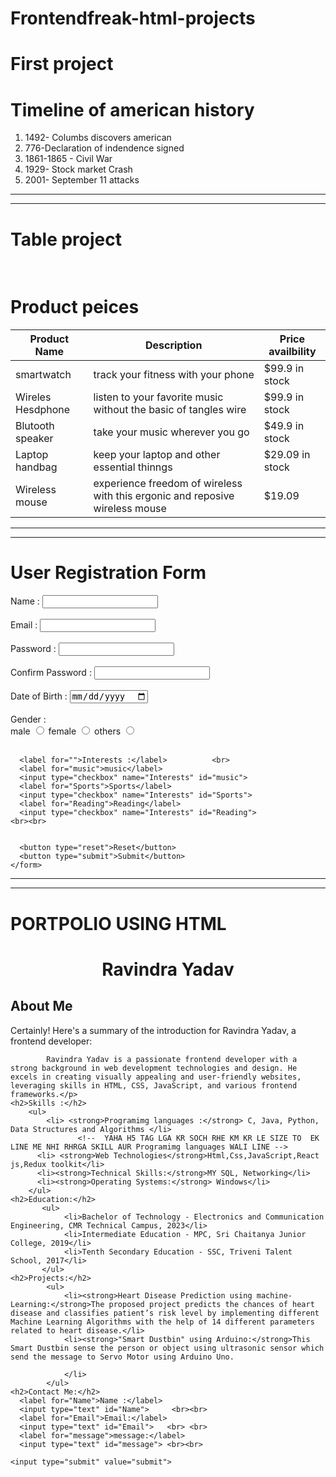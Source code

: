 # Frontendfreak-html-projects
 <h1>First project</h1>
<!DOCTYPE html>
<html lang="en">
  <head>
    <meta charset="UTF-8" />
    <meta name="viewport" content="width=device-width, initial-scale=1.0" />
    <title>Time line</title>
  </head>
  <body>
    <h1>Timeline of american history</h1>
    <ol>
      <li>1492- Columbs discovers american</li>
      <li>776-Declaration of indendence signed</li>
      <li>1861-1865 - Civil War</li>
      <li>1929- Stock market Crash</li>
      <li>2001- September 11 attacks</li>
    </ol>
  </body>
</html>

<hr/> <hr/>

<h1>Table project</h1>                                                                                                                                      <br/>

<!DOCTYPE html>
<html lang="en">
  <head>
    <meta charset="UTF-8" />
    <meta name="viewport" content="width=device-width, initial-scale=1.0" />
    <title>Html table aasigment</title>
  </head>
  <body>
    <h1>Product peices</h1>
    <table>
      <thead>
        <tr>
          <th>Product Name</th>
          <th>Description</th>
          <th>Price availbility</th>
        </tr>
      </thead>
      <tbody>
        <tr>
          <td>smartwatch</td>
          <td>track your fitness with your phone</td>
          <td>$99.9 in stock</td>
        </tr>
        <tr>
          <td>Wireles Hesdphone</td>
          <td>
            listen to your favorite music without the basic of tangles wire 
          </td>
          <td>$99.9 in stock</td>
        </tr>
        <tr>
          <td>Blutooth speaker</td>
          <td>take your music wherever you go</td>
          <td>$49.9 in stock</td>
        </tr>
        <tr></tr>
        <tr>
          <td>Laptop handbag</td>
          <td>keep your laptop and other essential thinngs</td>
          <td>$29.09 in stock</td>
        </tr>
        <tr>
          <td>Wireless mouse</td>
          <td>
            experience freedom of wireless with this ergonic and reposive
            wireless mouse
          </td>
          <td>$19.09</td>
        </tr>
      </tbody>
    </table>
  </body>

 <hr/>   <hr/>


 <!DOCTYPE html>
<html lang="en">
  <head>
    <meta charset="UTF-8" />
    <meta name="viewport" content="width=device-width, initial-scale=1.0" />
    <title>Form</title>
  </head>
  <body>
    <h1>User Registration Form</h1>
    <form>
      <label for="Name">Name :</label>
      <input type="text" id=" Name" />                                <br/> <br />
      <label for="Email">Email :</label>
      <input type="text" id="Email" />                                <br/><br />
      <label for="Password">Password :</label>
      <input type="text" id="Password" />                               <br><br>
      <label for="Confirm Password">Confirm Password :</label>
      <input type="text" id="Confirm Password">                        <br><br>
      <label for="Date of Birth">Date of Birth : </label>
      <input type="date" name="" id="Date of Birth">                   <br><br>
      <label for="">Gender :</label>                            <br>
       <label for="male">male</label>
      <input type="radio" name="Gender" id="male">
      <label for="female">female</label>
      <input type="radio" name="Gender" id="female">
      <label for="others">others</label>
      <input type="radio" name="Gender" id="others">         <br><br>



      <label for="">Interests :</label>          <br>
      <label for="music">music</label>
      <input type="checkbox" name="Interests" id="music">
      <label for="Sports">Sports</label>
      <input type="checkbox" name="Interests" id="Sports">
      <label for="Reading">Reading</label>
      <input type="checkbox" name="Interests" id="Reading">                  <br><br>


      <button type="reset">Reset</button>
      <button type="submit">Submit</button>
    </form>
  </body>
</html>

<hr/>  <hr/>
  <h1>PORTPOLIO USING HTML</h1>

<!DOCTYPE html>
<html lang="en">
<head>
    <meta charset="UTF-8">
    <meta name="viewport" content="width=device-width, initial-scale=1.0">
    <title>Document</title>
</head>
<body>
    <h1 style="text-align: center;">Ravindra Yadav</h1>
    <h2>About Me</h2>
        <p>Certainly! Here's a summary of the introduction for Ravindra Yadav, a frontend developer:

            Ravindra Yadav is a passionate frontend developer with a strong background in web development technologies and design. He excels in creating visually appealing and user-friendly websites, leveraging skills in HTML, CSS, JavaScript, and various frontend frameworks.</p>
    <h2>Skills :</h2>
        <ul>
            <li> <strong>Programimg languages :</strong> C, Java, Python, Data Structures and Algorithms </li>  
                   <!--  YAHA H5 TAG LGA KR SOCH RHE KM KR LE SIZE TO  EK LINE ME NHI RHRGA SKILL AUR Programimg languages WALI LINE -->
          <li> <strong>Web Technologies</strong>Html,Css,JavaScript,React js,Redux toolkit</li>
          <li><strong>Technical Skills:</strong>MY SQL, Networking</li>
          <li><strong>Operating Systems:</strong> Windows</li>
        </ul>
    <h2>Education:</h2>
           <ul>
                <li>Bachelor of Technology - Electronics and Communication Engineering, CMR Technical Campus, 2023</li> 
                <li>Intermediate Education - MPC, Sri Chaitanya Junior College, 2019</li> 
                <li>Tenth Secondary Education - SSC, Triveni Talent School, 2017</li>
           </ul>
    <h2>Projects:</h2>
            <ul>
                <li><strong>Heart Disease Prediction using machine-Learning:</strong>The proposed project predicts the chances of heart disease and classifies patient’s risk level by implementing different Machine Learning Algorithms with the help of 14 different parameters related to heart disease.</li>
                <li><strong>"Smart Dustbin" using Arduino:</strong>This Smart Dustbin sense the person or object using ultrasonic sensor which send the message to Servo Motor using Arduino Uno.

                </li>
            </ul>
    <h2>Contact Me:</h2>
      <label for="Name">Name :</label>
      <input type="text" id="Name">     <br><br>
      <label for="Email">Email:</label>
      <input type="text" id="Email">   <br> <br>
      <label for="message">message:</label>
      <input type="text" id="message"> <br><br>

    <input type="submit" value="submit">

</body>
</html>                                          
